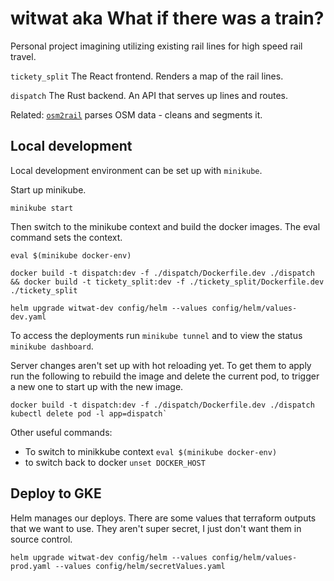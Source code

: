 # witwat aka What if there was a train?

Personal project imagining utilizing existing rail lines for high speed rail travel.

`tickety_split`
The React frontend. Renders a map of the rail lines.

`dispatch`
The Rust backend. An API that serves up lines and routes.

Related: [`osm2rail`](https://github.com/hanakslr/osm2rail) parses OSM data - cleans and segments it.

## Local development

Local development environment can be set up with `minikube`.

Start up minikube.

```
minikube start
```

Then switch to the minikube context and build the docker images. The eval command sets the context.

```
eval $(minikube docker-env)

docker build -t dispatch:dev -f ./dispatch/Dockerfile.dev ./dispatch && docker build -t tickety_split:dev -f ./tickety_split/Dockerfile.dev ./tickety_split

helm upgrade witwat-dev config/helm --values config/helm/values-dev.yaml
```

To access the deployments run `minikube tunnel` and to view the status `minikube dashboard`.

Server changes aren't set up with hot reloading yet. To get them to apply run the following to rebuild the image and delete the current pod, to trigger a new one to start up with the new image.

```
docker build -t dispatch:dev -f ./dispatch/Dockerfile.dev ./dispatch
kubectl delete pod -l app=dispatch`
```

Other useful commands:

- To switch to minikkube context `eval $(minikube docker-env)`
- to switch back to docker `unset DOCKER_HOST`

## Deploy to GKE

Helm manages our deploys. There are some values that terraform outputs that we want to use. They aren't super secret, I just don't want them in source control.

```
helm upgrade witwat-dev config/helm --values config/helm/values-prod.yaml --values config/helm/secretValues.yaml
```
